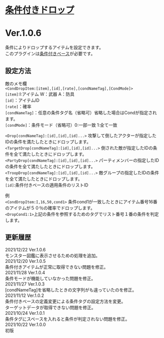 # [条件付きドロップ](https://raw.githubusercontent.com/nuun888/MZ/master/NUUN_ConditionalDrops.js)
# Ver.1.0.6

条件によりドロップするアイテムを設定できます。  
このプラグインは[条件付きベース](https://github.com/nuun888/MZ/blob/master/README/ConditionsBase.md)が必要です。

## 設定方法
敵のメモ欄  
`<CondDropItem:[item],[id],[rate],[condNameTag],[CondMode]>`  
`[item]`:I:アイテム W：武器 A：防具  
`[id]`：アイテムID  
`[rate]`：確率  
`[condNameTag]`：任意の条件タグ名（省略可）省略した場合はCondが指定されます。  
`[condMode]`：条件モード（省略可）0:一部一致 1:全て一致  

`<Drop[condNameTag]:[id],[id],[id]...>` 攻撃して倒したアクターが指定したIDの条件を満たしたときにドロップします。  
`<TargetDrop[condNameTag]:[id],[id],[id]...>` 倒された敵が指定したIDの条件を全て満たしたときにドロップします。  
`<PartyDrop[condNameTag]:[id],[id],[id]...>` パーティメンバーの指定したIDの条件を全て満たしたときにドロップします。  
`<TroopDrop[condNameTag]:[id],[id],[id]...>` 敵グループの指定したIDの条件を全て満たしたときにドロップします。  
`[id]`:条件付きベースの適用条件のリストID

例  
`<CondDropItem:I,16,50,cond1>` 条件cond1が一致したときにアイテム番号16番のアイテムが５０％の確率でドロップします。  
`<DropCond1:1>`上記の条件を参照するためのタグでリスト番号１番の条件を判定します。  

## 更新履歴
2021/12/22 Ver.1.0.6  
モンスター図鑑に表示させるための処理を追加。  
2021/12/20 Ver.1.0.5  
条件付きアイテムが正常に取得できない問題を修正。  
2021/11/28 Ver.1.0.4  
条件モードが機能していなかった問題を修正。  
2021/11/27 Ver.1.0.3  
[condNameTag]を省略したときの文字列がも違っていたのを修正。  
2021/11/12 Ver.1.0.2  
条件付きベースの定義変更による条件タグの設定方法を変更。  
ターゲットデータが取得できない問題を修正。  
2021/10/24 Ver.1.0.1  
条件タグにスペースを入れると条件が判定されない問題を修正。  
2021/10/22 Ver.1.0.0  
初版  
